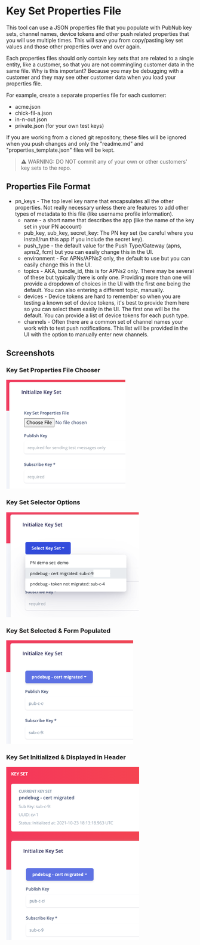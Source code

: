 # Key Set Properties File

This tool can use a JSON properties file that you populate with PubNub key sets, channel names, device tokens and other push related properties that you will use multiple times. This will save you from copy/pasting key set values and those other properties over and over again.

Each properties files should only contain key sets that are related to a single entity, like a customer, so that you are not commingling customer data in the same file. Why is this important? Because you may be debugging with a customer and they may see other customer data when you load your properties file.

For example, create a separate properties file for each customer:

* acme.json
* chick-fil-a.json
* in-n-out.json
* private.json (for your own test keys)

If you are working from a cloned git repository, these files will be ignored when you push changes and only the "readme.md" and "properties_template.json" files will be kept.

> :warning: WARNING: DO NOT commit any of your own or other customers' key sets to the repo.

## Properties File Format

* pn_keys - The top level key name that encapsulates all the other properties. Not really necessary unless there are features to add other types of metadata to this file (like username profile information).
  * name - a short name that describes the app (like the name of the key set in your PN account)
  * pub_key, sub_key, secret_key: The PN key set (be careful where you install/run this app if you include the secret key).
  * push_type - the default value for the Push Type/Gateway (apns, apns2, fcm) but you can easily change this in the UI.
  * environment - For APNs/APNs2 only, the default to use but you can easily change this in the UI.
  * topics - AKA, bundle_id, this is for APNs2 only. There may be several of these but typically there is only one. Providing more than one will provide a dropdown of choices in the UI with the first one being the default. You can also entering a different topic, manually.
  * devices - Device tokens are hard to remember so when you are testing a known set of device tokens, it's best to provide them here so you can select them easily in the UI. The first one will be the default. You can provide a list of device tokens for each push type.
  * channels - Often there are a common set of channel names your work with to test push notifications. This list will be provided in the UI with the option to manually enter new channels.

## Screenshots

### Key Set Properties File Chooser

![Push Test](../Documentation/screenshots/keyset-props-1.png)

### Key Set Selector Options

![Push Test](../Documentation/screenshots/keyset-props-2.png)

### Key Set Selected & Form Populated

![Push Test](../Documentation/screenshots/keyset-props-3.png)

### Key Set Initialized & Displayed in Header

![Push Test](../Documentation/screenshots/keyset-props-4.png)
